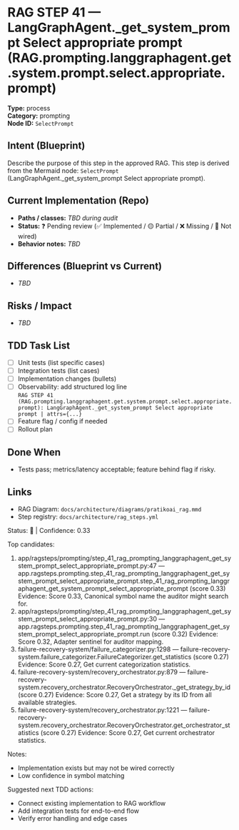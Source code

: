 # RAG STEP 41 — LangGraphAgent._get_system_prompt Select appropriate prompt (RAG.prompting.langgraphagent.get.system.prompt.select.appropriate.prompt)

**Type:** process  
**Category:** prompting  
**Node ID:** `SelectPrompt`

## Intent (Blueprint)
Describe the purpose of this step in the approved RAG. This step is derived from the Mermaid node: `SelectPrompt` (LangGraphAgent._get_system_prompt Select appropriate prompt).

## Current Implementation (Repo)
- **Paths / classes:** _TBD during audit_
- **Status:** ❓ Pending review (✅ Implemented / 🟡 Partial / ❌ Missing / 🔌 Not wired)
- **Behavior notes:** _TBD_

## Differences (Blueprint vs Current)
- _TBD_

## Risks / Impact
- _TBD_

## TDD Task List
- [ ] Unit tests (list specific cases)
- [ ] Integration tests (list cases)
- [ ] Implementation changes (bullets)
- [ ] Observability: add structured log line  
  `RAG STEP 41 (RAG.prompting.langgraphagent.get.system.prompt.select.appropriate.prompt): LangGraphAgent._get_system_prompt Select appropriate prompt | attrs={...}`
- [ ] Feature flag / config if needed
- [ ] Rollout plan

## Done When
- Tests pass; metrics/latency acceptable; feature behind flag if risky.

## Links
- RAG Diagram: `docs/architecture/diagrams/pratikoai_rag.mmd`
- Step registry: `docs/architecture/rag_steps.yml`


<!-- AUTO-AUDIT:BEGIN -->
Status: 🔌  |  Confidence: 0.33

Top candidates:
1) app/ragsteps/prompting/step_41_rag_prompting_langgraphagent_get_system_prompt_select_appropriate_prompt.py:47 — app.ragsteps.prompting.step_41_rag_prompting_langgraphagent_get_system_prompt_select_appropriate_prompt.step_41_rag_prompting_langgraphagent_get_system_prompt_select_appropriate_prompt (score 0.33)
   Evidence: Score 0.33, Canonical symbol name the auditor might search for.
2) app/ragsteps/prompting/step_41_rag_prompting_langgraphagent_get_system_prompt_select_appropriate_prompt.py:30 — app.ragsteps.prompting.step_41_rag_prompting_langgraphagent_get_system_prompt_select_appropriate_prompt.run (score 0.32)
   Evidence: Score 0.32, Adapter sentinel for auditor mapping.
3) failure-recovery-system/failure_categorizer.py:1298 — failure-recovery-system.failure_categorizer.FailureCategorizer.get_statistics (score 0.27)
   Evidence: Score 0.27, Get current categorization statistics.
4) failure-recovery-system/recovery_orchestrator.py:879 — failure-recovery-system.recovery_orchestrator.RecoveryOrchestrator._get_strategy_by_id (score 0.27)
   Evidence: Score 0.27, Get a strategy by its ID from all available strategies.
5) failure-recovery-system/recovery_orchestrator.py:1221 — failure-recovery-system.recovery_orchestrator.RecoveryOrchestrator.get_orchestrator_statistics (score 0.27)
   Evidence: Score 0.27, Get current orchestrator statistics.

Notes:
- Implementation exists but may not be wired correctly
- Low confidence in symbol matching

Suggested next TDD actions:
- Connect existing implementation to RAG workflow
- Add integration tests for end-to-end flow
- Verify error handling and edge cases
<!-- AUTO-AUDIT:END -->